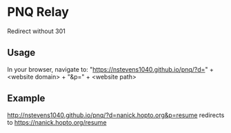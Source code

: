 # PNQ Relay  
Redirect without 301  
## Usage  
In your browser, navigate to: "https://nstevens1040.github.io/pnq/?d=" + &lt;website domain&gt; + "&p=" + &lt;website path&gt;
## Example  
http://nstevens1040.github.io/pnq/?d=nanick.hopto.org&p=resume redirects to https://nanick.hopto.org/resume  
